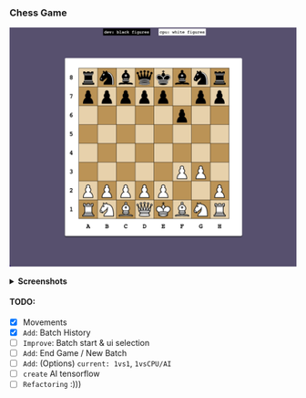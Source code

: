 ### Chess Game

![preview](./assets/preview.png)
<details>
  <summary><b>Screenshots</b></summary>

![preview2](./assets/preview2.png)
![preview2](./assets/preview3.png)
</details>

#### TODO:

- [x] Movements
- [x] `Add`: Batch History
- [ ] `Improve`: Batch start & ui selection
- [ ] `Add`: End Game / New Batch
- [ ] `Add`: (Options) `current: 1vs1`, `1vsCPU/AI`
- [ ] `create` AI tensorflow
- [ ] `Refactoring` :)))